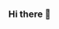 ### Hi there 👋

<!--
**EdQuin/EdQuin** is a ✨ _special_ ✨ repository because its `README.md` (this file) appears on your GitHub profile.

Here are some ideas to get you started:

- 🔭 I’m currently working on develop my skill´s as a front-end 
- 🌱 I’m currently learning new concepts such as CI / CD and diving more into React.js
- 👯 I’m looking to collaborate on projects that put to test my ability to growth as a programmer
- 🤔 I’m looking for help with PHP - SQL - React.js - Python
- 💬 Ask me about HTML - CSS
- 📫 How to reach me: https://www.linkedin.com/in/quintero-edgar/
- 😄 Pronouns: EdQuin
- ⚡ Fun fact: My native language is Spanish because i was born in Colômbia, but I´ve been in Portugal for over 20 Years now.
-->
